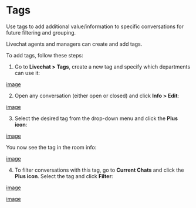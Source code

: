 # Tags

Use tags to add additional value/information to specific conversations for future filtering and grouping.

Livechat agents and managers can create and add tags.

To add tags, follow these steps:

1. Go to **Livechat > Tags**, create a new tag and specify which departments can use it:

[image](administrator-guides\omnichannel-integrations\livechat-widget\livechat-enterprise\livechat-tags\create-tag.png)

2. Open any conversation (either open or closed) and click **Info > Edit**:

[image](administrator-guides\omnichannel-integrations\livechat-widget\livechat-enterprise\livechat-tags\select-tag.png)

3. Select the desired tag from the drop-down menu and click the **Plus icon**:

[image](administrator-guides\omnichannel-integrations\livechat-widget\livechat-enterprise\livechat-tags\add-tag.png)

You now see the tag in the room info:

[image](administrator-guides\omnichannel-integrations\livechat-widget\livechat-enterprise\livechat-tags\tag-visibility.png)

4. To filter conversations with this tag, go to **Current Chats** and click the **Plus icon**. Select the tag and click **Filter**:

[image](administrator-guides\omnichannel-integrations\livechat-widget\livechat-enterprise\livechat-tags\current-chats.png)

[image](administrator-guides\omnichannel-integrations\livechat-widget\livechat-enterprise\livechat-tags\filter-tags.png)
